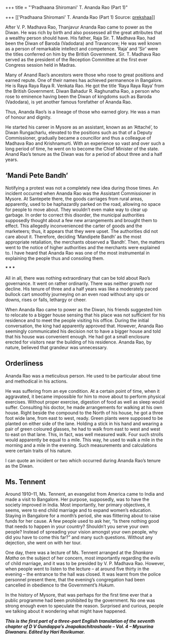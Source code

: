 +++
title = "'Pradhaana Shiromani' T. Ananda Rao (Part 1)"

+++
[['Pradhaana Shiromani' T. Ananda Rao (Part 1)	Source: [prekshaa](https://www.prekshaa.in/t-ananda-rao-part1)]]







After V. P. Madhava Rao, Thanjavur Ananda Rao came to power as the Diwan. He was rich by birth and also possessed all the great attributes that a wealthy person should have. His father, Raja Sir. T. Madhava Rao, had been the Diwan of Baroda (Vadodara) and Travancore; He was well known as a person of remarkable intellect and competence. ‘Raja’ and ‘Sir’ were the titles conferred on him by the British Government. Sir. T. Madhava Rao served as the president of the Reception Committee at the first ever Congress session held in Madras.

Many of Anand Rao’s ancestors were those who rose to great positions and earned repute. One of their names has achieved permanence in Bangalore. He is Raya Raya Raya R. Venkata Rao. He got the title ‘Raya Raya Raya’ from the British Government. Diwan Bahadur R. Raghunatha Rao, a person who rose to eminence having been the Diwan of kingdoms such as Baroda (Vadodara), is yet another famous forefather of Ananda Rao.

Thus, Ananda Rao’s is a lineage of those who earned glory. He was a man of honour and dignity.

He started his career in Mysore as an assistant, known as an ‘Attaché’, to Diwan Rungacharlu, elevated to the positions such as that of a Deputy Commissioner, gradually became a councillor and thus a colleague of Madhava Rao and Krishnamurti. With an experience so vast and over such a long period of time, he went on to become the Chief Minister of the state. Anand Rao’s tenure as the Diwan was for a period of about three and a half years.

## ‘Mandi Pete Bandh’

Notifying a protest was not a completely new idea during those times. An incident occurred when Ananda Rao was the Assistant Commissioner in Mysore. At Santepete there, the goods carriages from rural areas, apparently, used to be haphazardly parked on the road, allowing no space for people to move about. They wouldn’t even make way to clear up garbage. In order to correct this disorder, the municipal authorities supposedly thought about a few new arrangements and brought them to effect. This allegedly inconvenienced the carter of goods and the marketeers; thus, it appears that they were upset. The authorities did not care about it. Therefore, deciding ‘Mandipete Bandh’ as the most appropriate retaliation, the merchants observed a ‘Bandh’. Then, the matters went to the notice of higher authorities and the merchants were explained to. I have heard that Ananda Rao was one of the most instrumental in explaining the people thus and consoling them.

**\* \* \***

All in all, there was nothing extraordinary that can be told about Rao’s governance. It went on rather ordinarily. There was neither growth nor decline. His tenure of three and a half years was like a moderately paced bullock cart smoothly journeying on an even road without any ups or downs, rises or falls, lethargy or cheer. 

When Ananda Rao came to power as the Diwan, his friends suggested him to relocate to a bigger house sensing that his place was not sufficient for his residence and to meet the people visiting his office. During the initial conversation, the king had apparently approved that. However, Ananda Rao seemingly communicated his decision not to have a bigger house and told that his house was convenient enough. He had got a small enclosure erected for visitors near the building of his residence. Ananda Rao, by nature, believed that grandeur was unnecessary.

## Orderliness

Ananda Rao was a meticulous person. He used to be particular about time and methodical in his actions.

He was suffering from an eye condition. At a certain point of time, when it aggravated, it became impossible for him to move about to perform physical exercises. Without proper exercise, digestion of food as well as sleep would suffer. Consulting his doctor, he made arrangements for walking at his own house. Right beside the compound to the North of his house, he got a three foot wide lane, from east to west, ready. Green plants were supposed to be planted on either side of the lane. Holding a stick in his hand and wearing a pair of green coloured glasses, he had to walk from east to west and west to east on that lane. This, in fact, was well measured walk. Four such strolls would apparently be equal to a mile. This way, he used to walk a mile in the morning and a mile in the evening. Such measurements and calculations were certain traits of his nature.

I can quote an incident or two which occurred during Ananda Rao’s tenure as the Diwan.

## Ms. Tennent

Around 1910–11, Ms. Tennent, an evangelist from America came to India and made a visit to Bangalore. Her purpose, supposedly, was to have the society improved in India. Most importantly, her primary objectives, it seems, were to end child marriage and to expand women’s education. Staying in Bangalore for a month’s period, she was flittering about to raise funds for her cause. A few people used to ask her, “Is there nothing good that needs to happen in your country? Shouldn’t you serve your own people? Instead of spreading your vision amongst your own people, why did you have to come this far?” and many such questions. Without any dejection, she went on with her tour.

One day, there was a lecture of Ms. Tennent arranged at the *Shankara Matha* on the subject of her concern, most importantly regarding the evils of child marriage, and it was to be presided by V. P. Madhava Rao. However, when people went to listen to the lecture – at around five thirty in the evening – the entrance to the hall was closed. It was learnt from the police personnel present there, that the evening’s congregation had been cancelled in obedience to the Government’s *Hukum*.

In the history of Mysore, that was perhaps for the first time ever that a public programme had been prohibited by the government. No one was strong enough even to speculate the reason. Surprised and curious, people we talking about it wondering what might have happened.

***This is the first part of a three-part English translation of the seventh chapter of D V Gundappa’s Jnapakachitrashaale – Vol. 4 – Mysurina Diwanaru. Edited by Hari Ravikumar.***






